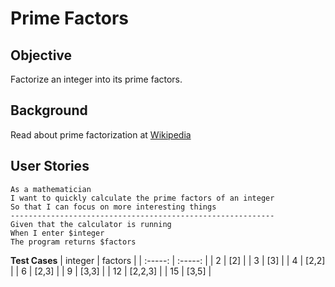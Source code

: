 # Prime Factors

## Objective
Factorize an integer into its prime factors.

## Background
Read about prime factorization at [Wikipedia](https://en.wikipedia.org/wiki/Prime_number#Unique_factorization)
## User Stories

    As a mathematician
    I want to quickly calculate the prime factors of an integer
    So that I can focus on more interesting things
    -----------------------------------------------------------
    Given that the calculator is running
    When I enter $integer
    The program returns $factors

**Test Cases**
| integer | factors |
| :-----: | :-----: |
|    2    |   [2]   |
|    3    |   [3]   |
|    4    |  [2,2]  |
|    6    |  [2,3]  |
|    9    |  [3,3]  |
|   12    | [2,2,3] |
|   15    |  [3,5]  |